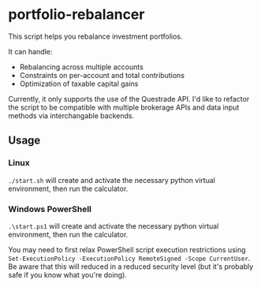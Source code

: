 # portfolio-rebalancer

This script helps you rebalance investment portfolios. 

It can handle:
- Rebalancing across multiple accounts
- Constraints on per-account and total contributions
- Optimization of taxable capital gains

Currently, it only supports the use of the Questrade API. I'd like to refactor the script to be compatible with multiple brokerage APIs and data input methods via interchangable backends.

## Usage

### Linux

`./start.sh` will create and activate the necessary python virtual environment, then run the calculator.

### Windows PowerShell

`.\start.ps1` will create and activate the necessary python virtual environment, then run the calculator.

You may need to first relax PowerShell script execution restrictions using `Set-ExecutionPolicy -ExecutionPolicy RemoteSigned -Scope CurrentUser`. 
Be aware that this will reduced in a reduced security level (but it's probably safe if you know what you're doing).

